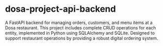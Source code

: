 # dosa-project-api-backend
A FastAPI backend for managing orders, customers, and menu items at a Dosa restaurant. This project includes complete CRUD operations for each entity, implemented in Python using SQLAlchemy and SQLite. Designed to support restaurant operations by providing a robust digital ordering system.
